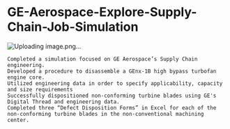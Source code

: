 # GE-Aerospace-Explore-Supply-Chain-Job-Simulation
![Uploading image.png…]()

    Completed a simulation focused on GE Aerospace’s Supply Chain engineering.
    Developed a procedure to disassemble a GEnx-1B high bypass turbofan engine core.
    Utilized engineering data in order to specify applicability, capacity and size requirements
    Successfully dispositioned non-conforming turbine blades using GE's Digital Thread and engineering data.
    Completed three “Defect Disposition Forms” in Excel for each of the non-conforming turbine blades in the non-conventional machining center. 
